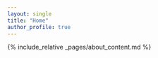 ```yaml
---
layout: single
title: "Home"
author_profile: true
---
```

{% include_relative _pages/about_content.md %}
